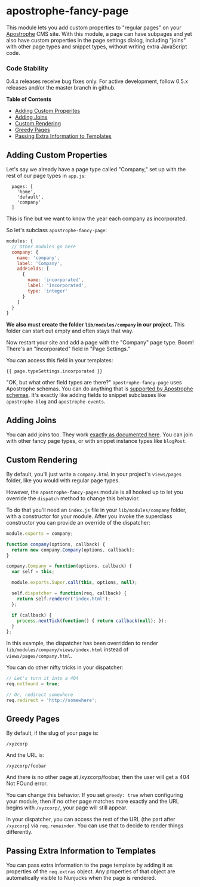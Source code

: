 # apostrophe-fancy-page


This module lets you add custom properties to "regular pages" on your [Apostrophe](http://github.com/punkave/apostrophe-sandbox) CMS site. With this module, a page can have subpages and yet also have custom properties in the page settings dialog, including "joins" with other page types and snippet types, without writing extra JavaScript code.

### Code Stability

0.4.x releases receive bug fixes only. For active development, follow 0.5.x releases and/or the master branch in github.

**Table of Contents**
* [Adding Custom Properites](#adding-custom-properties)
* [Adding Joins](#adding-joins)
* [Custom Rendering](#custom-rendering)
* [Greedy Pages](#greedy-pages)
* [Passing Extra Information to Templates](#passing-extra-information-to-templates)

## Adding Custom Properties

Let's say we already have a page type called "Company," set up with the rest of our page types in `app.js`:

```javacript
  pages: [
    'home',
    'default',
    'company'
  ]
```

This is fine but we want to know the year each company as incorporated.

So let's subclass `apostrophe-fancy-page`:

```javascript
modules: {
  // Other modules go here
  company: {
    name: 'company',
    label: 'Company',
    addFields: [
      {
        name: 'incorporated',
        label: 'Incorporated',
        type: 'integer'
      }
    ]
  }
}
```

**We also must create the folder `lib/modules/company` in our project.** This folder can start out empty and often stays that way.

Now restart your site and add a page with the "Company" page type. Boom! There's an "Incorporated" field in "Page Settings."

You can access this field in your templates:

    {{ page.typeSettings.incorporated }}

"OK, but what other field types are there?" `apostrophe-fancy-page` uses Apostrophe schemas. You can do anything that is [supported by Apostrophe schemas](http://github.com/punkave/apostrophe-schemas). It's exactly like adding fields to snippet subclasses like `apostrophe-blog` and `apostrophe-events`.

## Adding Joins

You can add joins too. They work [exactly as documented here](http://github.com/punkave/apostrophe-schemas). You can join with other fancy page types, or with snippet instance types like `blogPost`.

## Custom Rendering

By default, you'll just write a `company.html` in your project's `views/pages` folder, like you would with regular page types.

However, the `apostrophe-fancy-pages` module is all hooked up to let you override the `dispatch` method to change this behavior.

To do that you'll need an `index.js` file in your `lib/modules/company` folder, with a constructor for your module. After you invoke the superclass constructor you can provide an override of the dispatcher:

```javascript
module.exports = company;

function company(options, callback) {
  return new company.Company(options, callback);
}

company.Company = function(options, callback) {
  var self = this;

  module.exports.Super.call(this, options, null);

  self.dispatcher = function(req, callback) {
    return self.renderer('index.html');
  };

  if (callback) {
    process.nextTick(function() { return callback(null); });
  }
};
```

In this example, the dispatcher has been overridden to render `lib/modules/company/views/index.html` instead of `views/pages/company.html`.

You can do other nifty tricks in your dispatcher:

```javascript
// Let's turn it into a 404
req.notfound = true;

// Or, redirect somewhere
req.redirect = 'http://somewhere';
```

## Greedy Pages

By default, if the slug of your page is:

    /xyzcorp

And the URL is:

    /xyzcorp/foobar

And there is no other page at /xyzcorp/foobar, then the user will get a 404 Not FOund error.

You can change this behavior. If you set `greedy: true` when configuring your module, then if no other page matches more exactly and the URL begins with `/xyzcorp/`, your page will still appear.

In your dispatcher, you can access the rest of the URL (the part after `/xyzcorp`) via `req.remainder`. You can use that to decide to render things differently.

## Passing Extra Information to Templates

You can pass extra information to the page template by adding it as properties of the `req.extras` object. Any properties of that object are automatically visible to Nunjucks when the page is rendered.
